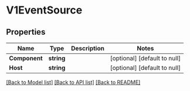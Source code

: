 # V1EventSource

## Properties
Name | Type | Description | Notes
------------ | ------------- | ------------- | -------------
**Component** | **string** |  | [optional] [default to null]
**Host** | **string** |  | [optional] [default to null]

[[Back to Model list]](../README.md#documentation-for-models) [[Back to API list]](../README.md#documentation-for-api-endpoints) [[Back to README]](../README.md)

